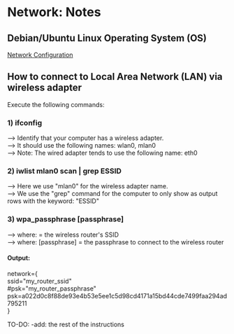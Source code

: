 # Network: Notes
## Debian/Ubuntu Linux Operating System (OS)
[Network Configuration](https://wiki.debian.org/NetworkConfiguration#Setting_up_an_Ethernet_Interface)

## How to connect to Local Area Network (LAN) via wireless adapter
Execute the following commands:
### 1) ifconfig
--> Identify that your computer has a wireless adapter.<br/>
--> It should use the following names: wlan0, mlan0<br/>
--> Note: The wired adapter tends to use the following name: eth0<br/>
### 2) iwlist mlan0 scan | grep ESSID
--> Here we use "mlan0" for the wireless adapter name.<br/>
--> We use the "grep" command for the computer to only show as output rows with the keyword: "ESSID"
### 3) wpa_passphrase <ssid> [passphrase]
--> where: <ssid> = the wireless router's SSID<br/>
--> where: [passphrase] = the passphrase to connect to the wireless router<br/>
#### Output:
network={<br/>
  ssid="my_router_ssid"<br/>
  #psk="my_router_passphrase"<br/>
  psk=a022d0c8f88de93e4b53e5ee1c5d98cd4171a15bd44cde7499faa294ad795211<br/>
}
  
TO-DO: -add: the rest of the instructions
